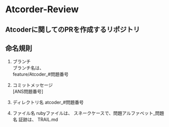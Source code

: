 # Atcorder-Review
## Atcoderに関してのPRを作成するリポジトリ

## 命名規則
1. ブランチ  
ブランチ名は、  
feature/Atcoder_#問題番号

2. コミットメッセージ   
[ANS問題番号] 

3. ディレクトリ名
atcoder_#問題番号

4. ファイル名
rubyファイルは、
スネークケースで、問題アルファベット_問題名
証跡は、
TRAIL.md
